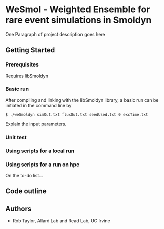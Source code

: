 # WeSmol - Weighted Ensemble for rare event simulations in Smoldyn

One Paragraph of project description goes here

## Getting Started

### Prerequisites

Requires libSmoldyn

### Basic run

After compiling and linking with the libSmoldyn library, a basic run can be initiated in the command line by
```
$ ./weSmoldyn simOut.txt fluxOut.txt seedUsed.txt 0 excTime.txt
```

Explain the input parameters.

### Unit test

### Using scripts for a local run

### Using scripts for a run on hpc

On the to-do list...

## Code outline

## Authors

* Rob Taylor, Allard Lab and Read Lab, UC Irvine
